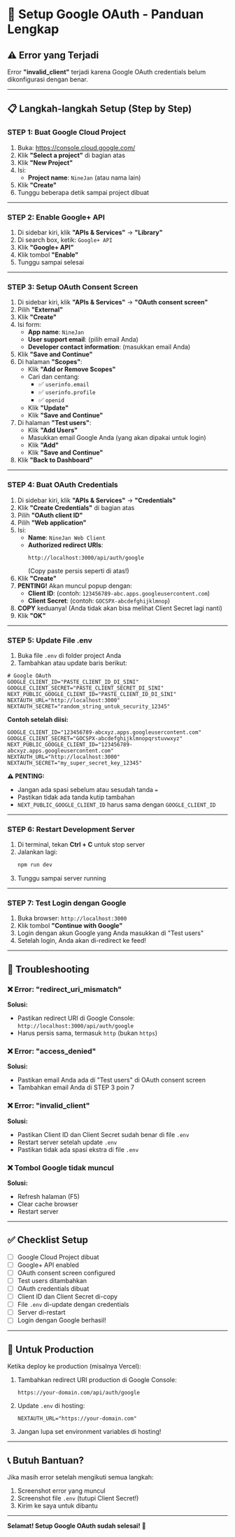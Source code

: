 # 🔐 Setup Google OAuth - Panduan Lengkap

## ⚠️ Error yang Terjadi

Error **"invalid_client"** terjadi karena Google OAuth credentials belum dikonfigurasi dengan benar.

---

## 📋 Langkah-langkah Setup (Step by Step)

### **STEP 1: Buat Google Cloud Project**

1. Buka: https://console.cloud.google.com/
2. Klik **"Select a project"** di bagian atas
3. Klik **"New Project"**
4. Isi:
   - **Project name**: `NineJan` (atau nama lain)
5. Klik **"Create"**
6. Tunggu beberapa detik sampai project dibuat

---

### **STEP 2: Enable Google+ API**

1. Di sidebar kiri, klik **"APIs & Services"** → **"Library"**
2. Di search box, ketik: `Google+ API`
3. Klik **"Google+ API"**
4. Klik tombol **"Enable"**
5. Tunggu sampai selesai

---

### **STEP 3: Setup OAuth Consent Screen**

1. Di sidebar kiri, klik **"APIs & Services"** → **"OAuth consent screen"**
2. Pilih **"External"**
3. Klik **"Create"**
4. Isi form:
   - **App name**: `NineJan`
   - **User support email**: (pilih email Anda)
   - **Developer contact information**: (masukkan email Anda)
5. Klik **"Save and Continue"**
6. Di halaman **"Scopes"**:
   - Klik **"Add or Remove Scopes"**
   - Cari dan centang:
     - ✅ `userinfo.email`
     - ✅ `userinfo.profile`
     - ✅ `openid`
   - Klik **"Update"**
   - Klik **"Save and Continue"**
7. Di halaman **"Test users"**:
   - Klik **"Add Users"**
   - Masukkan email Google Anda (yang akan dipakai untuk login)
   - Klik **"Add"**
   - Klik **"Save and Continue"**
8. Klik **"Back to Dashboard"**

---

### **STEP 4: Buat OAuth Credentials**

1. Di sidebar kiri, klik **"APIs & Services"** → **"Credentials"**
2. Klik **"Create Credentials"** di bagian atas
3. Pilih **"OAuth client ID"**
4. Pilih **"Web application"**
5. Isi:
   - **Name**: `NineJan Web Client`
   - **Authorized redirect URIs**: 
     ```
     http://localhost:3000/api/auth/google
     ```
     (Copy paste persis seperti di atas!)
6. Klik **"Create"**
7. **PENTING!** Akan muncul popup dengan:
   - **Client ID**: (contoh: `123456789-abc.apps.googleusercontent.com`)
   - **Client Secret**: (contoh: `GOCSPX-abcdefghijklmnop`)
8. **COPY** keduanya! (Anda tidak akan bisa melihat Client Secret lagi nanti)
9. Klik **"OK"**

---

### **STEP 5: Update File .env**

1. Buka file `.env` di folder project Anda
2. Tambahkan atau update baris berikut:

```env
# Google OAuth
GOOGLE_CLIENT_ID="PASTE_CLIENT_ID_DI_SINI"
GOOGLE_CLIENT_SECRET="PASTE_CLIENT_SECRET_DI_SINI"
NEXT_PUBLIC_GOOGLE_CLIENT_ID="PASTE_CLIENT_ID_DI_SINI"
NEXTAUTH_URL="http://localhost:3000"
NEXTAUTH_SECRET="random_string_untuk_security_12345"
```

**Contoh setelah diisi:**
```env
GOOGLE_CLIENT_ID="123456789-abcxyz.apps.googleusercontent.com"
GOOGLE_CLIENT_SECRET="GOCSPX-abcdefghijklmnopqrstuvwxyz"
NEXT_PUBLIC_GOOGLE_CLIENT_ID="123456789-abcxyz.apps.googleusercontent.com"
NEXTAUTH_URL="http://localhost:3000"
NEXTAUTH_SECRET="my_super_secret_key_12345"
```

**⚠️ PENTING:**
- Jangan ada spasi sebelum atau sesudah tanda `=`
- Pastikan tidak ada tanda kutip tambahan
- `NEXT_PUBLIC_GOOGLE_CLIENT_ID` harus sama dengan `GOOGLE_CLIENT_ID`

---

### **STEP 6: Restart Development Server**

1. Di terminal, tekan **Ctrl + C** untuk stop server
2. Jalankan lagi:
   ```bash
   npm run dev
   ```
3. Tunggu sampai server running

---

### **STEP 7: Test Login dengan Google**

1. Buka browser: `http://localhost:3000`
2. Klik tombol **"Continue with Google"**
3. Login dengan akun Google yang Anda masukkan di "Test users"
4. Setelah login, Anda akan di-redirect ke feed!

---

## 🔧 Troubleshooting

### ❌ Error: "redirect_uri_mismatch"
**Solusi:**
- Pastikan redirect URI di Google Console: `http://localhost:3000/api/auth/google`
- Harus persis sama, termasuk `http` (bukan `https`)

### ❌ Error: "access_denied"
**Solusi:**
- Pastikan email Anda ada di "Test users" di OAuth consent screen
- Tambahkan email Anda di STEP 3 poin 7

### ❌ Error: "invalid_client"
**Solusi:**
- Pastikan Client ID dan Client Secret sudah benar di file `.env`
- Restart server setelah update `.env`
- Pastikan tidak ada spasi ekstra di file `.env`

### ❌ Tombol Google tidak muncul
**Solusi:**
- Refresh halaman (F5)
- Clear cache browser
- Restart server

---

## ✅ Checklist Setup

- [ ] Google Cloud Project dibuat
- [ ] Google+ API enabled
- [ ] OAuth consent screen configured
- [ ] Test users ditambahkan
- [ ] OAuth credentials dibuat
- [ ] Client ID dan Client Secret di-copy
- [ ] File `.env` di-update dengan credentials
- [ ] Server di-restart
- [ ] Login dengan Google berhasil!

---

## 🚀 Untuk Production

Ketika deploy ke production (misalnya Vercel):

1. Tambahkan redirect URI production di Google Console:
   ```
   https://your-domain.com/api/auth/google
   ```

2. Update `.env` di hosting:
   ```
   NEXTAUTH_URL="https://your-domain.com"
   ```

3. Jangan lupa set environment variables di hosting!

---

## 📞 Butuh Bantuan?

Jika masih error setelah mengikuti semua langkah:
1. Screenshot error yang muncul
2. Screenshot file `.env` (tutupi Client Secret!)
3. Kirim ke saya untuk dibantu

---

**Selamat! Setup Google OAuth sudah selesai!** 🎉

